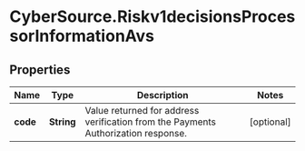 # CyberSource.Riskv1decisionsProcessorInformationAvs

## Properties
Name | Type | Description | Notes
------------ | ------------- | ------------- | -------------
**code** | **String** | Value returned for address verification from the Payments Authorization response. | [optional] 


